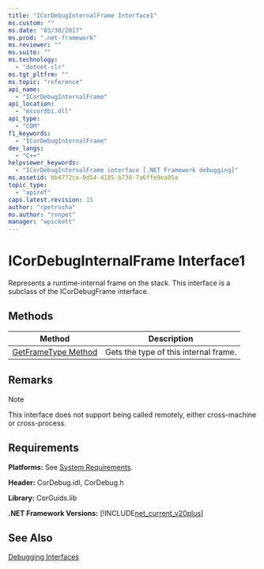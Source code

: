 ```yaml
---
title: "ICorDebugInternalFrame Interface1"
ms.custom: ""
ms.date: "03/30/2017"
ms.prod: ".net-framework"
ms.reviewer: ""
ms.suite: ""
ms.technology: 
  - "dotnet-clr"
ms.tgt_pltfrm: ""
ms.topic: "reference"
api_name: 
  - "ICorDebugInternalFrame"
api_location: 
  - "mscordbi.dll"
api_type: 
  - "COM"
f1_keywords: 
  - "ICorDebugInternalFrame"
dev_langs: 
  - "C++"
helpviewer_keywords: 
  - "ICorDebugInternalFrame interface [.NET Framework debugging]"
ms.assetid: bb4772ca-0d54-4185-b738-7a6ffe9ea85a
topic_type: 
  - "apiref"
caps.latest.revision: 15
author: "rpetrusha"
ms.author: "ronpet"
manager: "wpickett"
---
```

# ICorDebugInternalFrame Interface1
Represents a runtime-internal frame on the stack. This interface is a subclass of the ICorDebugFrame interface.  
  
## Methods  
  
|Method|Description|  
|------------|-----------------|  
|[GetFrameType Method](../../../../docs/framework/unmanaged-api/debugging/icordebuginternalframe-getframetype-method.md)|Gets the type of this internal frame.|  
  
## Remarks  
  
> [!NOTE]
>  This interface does not support being called remotely, either cross-machine or cross-process.  
  
## Requirements  
 **Platforms:** See [System Requirements](../../../../docs/framework/get-started/system-requirements.md).  
  
 **Header:** CorDebug.idl, CorDebug.h  
  
 **Library:** CorGuids.lib  
  
 **.NET Framework Versions:** [!INCLUDE[net_current_v20plus](../../../../includes/net-current-v20plus-md.md)]  
  
## See Also  
 [Debugging Interfaces](../../../../docs/framework/unmanaged-api/debugging/debugging-interfaces.md)
